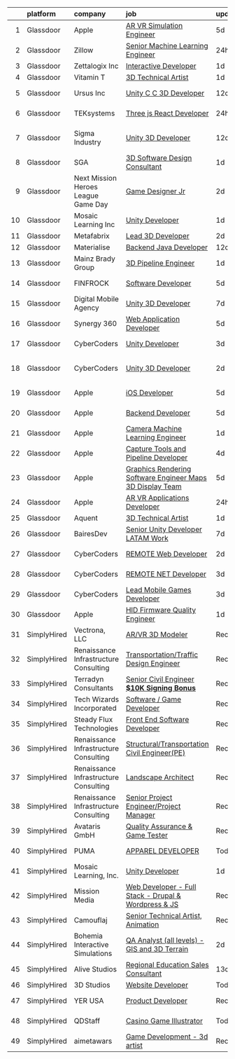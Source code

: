 

|    | platform    | company                               | job                                                                                                                                                                                                                                                                                                                                                                                                                                                                                                                                                                                                                                                                                                                                                                                                                                                                                                                                                                                                                                                                                                                                                                                                                                                                                                                                                                                                               | update_time   | location            |
|---:|:------------|:--------------------------------------|:------------------------------------------------------------------------------------------------------------------------------------------------------------------------------------------------------------------------------------------------------------------------------------------------------------------------------------------------------------------------------------------------------------------------------------------------------------------------------------------------------------------------------------------------------------------------------------------------------------------------------------------------------------------------------------------------------------------------------------------------------------------------------------------------------------------------------------------------------------------------------------------------------------------------------------------------------------------------------------------------------------------------------------------------------------------------------------------------------------------------------------------------------------------------------------------------------------------------------------------------------------------------------------------------------------------------------------------------------------------------------------------------------------------|:--------------|:--------------------|
|  1 | Glassdoor   | Apple                                 | [AR VR Simulation Engineer](https://www.glassdoor.com/partner/jobListing.htm?pos=115&ao=1110586&s=58&guid=00000181473fb9ccb62b2b0f2d7571c0&src=GD_JOB_AD&t=SR&vt=w&cs=1_ccc9a312&cb=1654757767976&jobListingId=1007917014575&cpc=F41FEAB56D215062&jrtk=3-0-1g53jveflr0lk801-1g53jveg5jm5n800-2a351862febd950d--6NYlbfkN0BvKrLyj5gPmtZO9T8euul8TCxuuKNOtzRJOomxnwSEodTz2Bc-sPZl29JElYHfcoRu0fPF_ZzN6KtUx-YsT0Albg8SqvYgNScYc1-yjfx7fPNwgkOGkYFXjhlEC6rWbkwUjCJQx-i1nyH61hj3uJc8n436AMCpAl6EdXHh6ukz01mTzhMu6_XgkUM2C0LKaeHqFn5oEVc2ZktBsB-olAzV6m8UBipys9f5tqj6o6RrK8whDP5sg-XjM9FrTjvUdv1tbeQ91HLb9yG8DGVBt-fuXsVToT88MO9MWeBX7ovOHKs9Ufu6H8C02_uMCl8ZsuS3OkSjDa-gX0NKvFOz0QePGRsh-P6BkQTgV6tyjY8NRNaBoxGKWh-7chJppfSf2DkVNcROvACd_7cj9fesTIoZx0kmRhRAZqC4Ccx1HR2pwqM90uxn03p1F09oT8Kx1Om5Uw7AnSyeyovTdkPZ_HwI40Ksa3lHC9gTX9yyPcSUDE8jrxspMQg1sOVM3RfUbKHvMbM3mvSEdQdD8NoU4Y3BM3--mPduHayQ2yosKQnkTYxaSR20a8BNqHGOIy6Ph3sOH5qqeT4MhVd7wNSWcv1AlpXIVK54SBB_oFdvOMpW_TkncM-XY_M-q-CNwHBANBlECjkpyY8V9GmwbNcFhHwBNHRUq2fR2GzBuRnq7KdAufiUwnjZ1TZ4ei7D46IR_vrLLSmdLJoPKdE6bmy1Xc6RElx4bw5mrKnb3Kp1cJnWOHsOn4_TTv59aPYmILoNVp-piPgtmlzXfSIfLjK2NrWV1kzzIGCGB2iCBE3j1mIRU8wX7KvGSTXvyG15-xGP73CZSlTlGKFihLwCs4cniV_QcJ-_Xs1-K03QABi9sNCkWsTW0KwcsAvCPVP21JFiMrJIwAqPf1vSWh46vP6XHme1hF6dOol0dMSVBq9nd46gJ4qpA-i7SYX2eJnxGt7P2idFxD6OTqks4w%3D%3D)                                                                       | 5d            | Culver City, CA     |
|  2 | Glassdoor   | Zillow                                | [Senior Machine Learning Engineer](https://www.glassdoor.com/partner/jobListing.htm?pos=106&ao=1110586&s=58&guid=00000181473fb9ccb62b2b0f2d7571c0&src=GD_JOB_AD&t=SR&vt=w&cs=1_eaf7c83e&cb=1654757767975&jobListingId=1007926672058&cpc=334ABAF5D42DC775&jrtk=3-0-1g53jveflr0lk801-1g53jveg5jm5n800-f58bb90c6c853c40--6NYlbfkN0ANMurRYyPEXg08u6OamUd1Mvhk-zhFSGYIZgoJR86UvYL2v6MoUqae-sD5DnU21voPyVa6BoluDOKKO4eOqrhqm2nP6t8f9QUM8ccbvWuZPkyP4L3Xg67YwgqoNRre8Gk282CO5XQrI5dJZ52fhQgoWHTf1ATirQYRl1nAlvSQ3jK-NA-luvMdCmE96gk32f1av-aa30j7Wu16N597A3mGAa2Z1AlEz8M3w8-AnT58yBmsKNvHIn7TivNK-ZCKdi3aas35Ayx8himhnruaU147G6AEFm2uZJjB0HEcbliBailPlZQa1O4FNzlu_U3i8Jk0MiWb92knMUiyc_q1qFmyAu-mFq1GW4JShMoOsog-sOxTylUPBMJBA2jEj83rCNr4cg8cfnGJCv8boDtpLVmwzHwawTxcuWtF75WTeMWZbCJ60UwkqS83jPWycSwXSoTs-Bc2RuO_C-dcYI1_poZnJx8xuTRBjOE8t77pmPLsIYnhvNB0l57UvXBu3ey10Q2ux-Ht9uixQyTocS4At0dL6SDqxsQ5My70lDT-C8V-VoW-jNfK0h_Rd3aH6KAh4d8E5Hu0rO_WfXfNcFP7eAwgcbZduCGXgE_5hvUxPMT270yTzCpXqZZtuTLnPJIGoPL_zH5IAfR7VTpZPTRyFLOJBwv7UW8mOEXB67kQ98MhR64x-ee0gO2EYlzJji3ap_9Xg9dYrvYfyl-r-oPizqhpEgeuK8TzB8afjLtEzQfwTAbfe7pjLqQIQtHVPNJgNv0L1dtep8DEx55rLf4KxAVwTSfkJklmuQP4-MxH7MVhpPy2UdX3h6Pwih92JF8_rJ0Z-_5A0aRy5ykvZie5gklw2dFgwfGIb4Myk6P7eTMXNbDEVi84Sx_Vlcw4Xs2H4kk%3D)                                                                                                                                              | 24h           | Remote              |
|  3 | Glassdoor   | Zettalogix Inc                        | [Interactive Developer](https://www.glassdoor.com/partner/jobListing.htm?pos=128&ao=1136043&s=58&guid=00000181473fb9ccb62b2b0f2d7571c0&src=GD_JOB_AD&t=SR&vt=w&ea=1&cs=1_29da6ed0&cb=1654757767978&jobListingId=1007924129175&jrtk=3-0-1g53jveflr0lk801-1g53jveg5jm5n800-abf7dd7ee8532665-)                                                                                                                                                                                                                                                                                                                                                                                                                                                                                                                                                                                                                                                                                                                                                                                                                                                                                                                                                                                                                                                                                                                       | 1d            | Remote              |
|  4 | Glassdoor   | Vitamin T                             | [3D Technical Artist](https://www.glassdoor.com/partner/jobListing.htm?pos=121&ao=1110586&s=58&guid=00000181473fb9ccb62b2b0f2d7571c0&src=GD_JOB_AD&t=SR&vt=w&cs=1_9815051f&cb=1654757767977&jobListingId=1007924250804&cpc=FD1C1DA32C38CFA7&jrtk=3-0-1g53jveflr0lk801-1g53jveg5jm5n800-b676246afe9ffab5--6NYlbfkN0DMrcEu7yrtATojKJA7cEzGQ3FdRGWLh0CZQInL4ECGI6k5tN82kdM0OKoro5eXmjqrlAnDtckO5oeRnp0WuwL4LRISKzB96TROHOn88Gkm_ZjVTDxR6yvKi-wTEpxbYoH4Q9Epgd_JwKUcv74onN9sPbFCnxTAPOYzeQVeoWsKFKEabTYPgn8CDaO3ILzdyieC-Jkxzstgi7CjV5z9o9jLyYb5tk63ncbvDXchLUL2kdde1IW0lqet8virgeaaRYbYGdh7AGOoZDdamywoiJBTxavx-jttkzAnRCl8dO8AXXwbmTC2g0fMgShmiPKjNIU06IPc1X0iNNaxb4rrDQfeRawQTreSHfTBXrEF1UoIieOOsVtHgPApieVaOVK64cDLdVc9NtYBCjSAgPDJrLRbcR1azeTqct_LbjV8vezqk6whXnG7l5FNBMLeRoTnrkiPXggplaXxGnZSiiB-jIs5R7lFSpXLBU8%3D)                                                                                                                                                                                                                                                                                                                                                                                                                                                                                                                                                                                           | 1d            | Remote              |
|  5 | Glassdoor   | Ursus  Inc                            | [Unity C C   3D Developer](https://www.glassdoor.com/partner/jobListing.htm?pos=111&ao=1110586&s=58&guid=00000181473fb9ccb62b2b0f2d7571c0&src=GD_JOB_AD&t=SR&vt=w&ea=1&cs=1_e21c27f8&cb=1654757767976&jobListingId=1007899085214&cpc=4B86475FAF393599&jrtk=3-0-1g53jveflr0lk801-1g53jveg5jm5n800-e94ba3e8f5e09dfd--6NYlbfkN0CT8vBT9H5mqECx2dfLV_FONLPDKpIRssxVwtj05Tmm4rA5I0VNOPdM1oYsK66ov5pDGOLJHGnDLBGJyQ1GPi5-bziv7MwQqUEBr1DOUreN8GzYgEC_gJlyWgSfTpdGPPjD4QSlY1HIR-NFpcoAXS27VgnrBDy-bqdhYISd3i7bD79cjzAdSEJN2VeD1TohrI3Kl6f4QCjwczBeNwLH492qEibsIYUqUqv1obeyjhm_U6tXQQQYMvB0oqKZB-4clx3_VDDAtfbIzk20XcGIijaVf1iB5mIjDtsGc4bWVqeZW3rlvCylL6PtwqdlxRLcC_tusSnNKVurm-c1d-GjwcYDbIZNJ-DYqS4hw0VrJlq6llBSDVc-Juf__BadU0uzlxcgotLz-PTagkCbRMooCz2tqROxSl77ccmnRe8YFBMa5JaGtHwi2RJKsPo6Q8-wOUWNO2badF__AL8lRiR1jB6wgrkY_tnA_IdZWaR4VAGAqIsQ85Hfq027XeBS9-alcXjweq7fMvvBkTkWx5YCJXw6ITYyiLKO5rMXqT6OhiYhpKiTKIqYOnrAbWRkG-dQ99_t3moANsreYXpQLa8KGrDWP98ON1pVyhvvb6stLr4J0eKdvGmHTMj6uODW39Q6bVZ3ksFQBAlmSBnBNHFdjkmG3zbqDPj240LQttnW9aBFM25qYu4pX52LQA8Hp2neskUdRVvhn8INrWpqfJglYAsKKMEegh_5cqVvOs-bgSuJnlbbDWAdqbyUShDiCR07S5_Ag3tFYQqhN5qshWHL36SqBCzMxb450vVxCVeRria-BwE3TTtHfLLgynNEc-tKGsSIyKiUGbp8UCk6rL-xvLEe252SPtp8rg74MUaOa_AMAwBm51F5Ner1SVLwvxuiSKuzK4chdoVCFbT6Sg7V7dO4VG7yCBPj6GDTFSqZWgOMK3-AquFYYUp01Mx8LwTaOKPOG7BwLgSYtr4udRS1i4dnYbEcj2_98gfFGZNl7N6JzAC7PPxTcEV3SF17QpETGco%3D)                 | 12d           | Redmond, WA         |
|  6 | Glassdoor   | TEKsystems                            | [Three js React Developer](https://www.glassdoor.com/partner/jobListing.htm?pos=123&ao=1110586&s=58&guid=00000181473fb9ccb62b2b0f2d7571c0&src=GD_JOB_AD&t=SR&vt=w&cs=1_fbfc868c&cb=1654757767977&jobListingId=1007925625099&cpc=0FE1F5EA2BC84A01&jrtk=3-0-1g53jveflr0lk801-1g53jveg5jm5n800-f60d6c0cc4abaa0c--6NYlbfkN0AuKz8EBO1xHDEL7V2YF9xF3dC_I9B9i-Zw2Jh8clPMK9BxhHDJszxSyW718EipT5NpWr0MAdxvfAaSboUYQyV85DtP27dYNs_NLREnIvvYAx6PGodhm7hwRvV6Ur0krOTLmZFDMVNGvtySxbVjcuic_har9mPdviBXTSUBGKMdLWAGWEcM9O5hVwJh0eTF9BGi60HKCdbsh-ow9_rtOXjsN0l00a6UmI80kUa4fh5ncdxnfo2YpWVuYdL29HAqb9vaQbsQFL0tp6GREjeSIzmIt69nzDg3pPG4abkD278GbzunwO40m5bE7LROQtfjcxM0vr90JvwDIAtacDW4FPAPDB-xCFkAq7rJTiintp8K0eE-PC5v2_5WTD9b35ewgzw33_mku8M--ULOy1ZfPMkAk5Hn5Fkg6GgeXZnWCa8zqESpqSAcyl7rGETsHS2aBbFJt8vrxpdP0VwPIbOLPFIRq5xPg2qXVuyjyYjAh03Jxg1Mh2jX2zhhGMiMEqUzUI9IJ_gXgIQBWg3dU4xetLzxyljVUOSy_ufxaHrfzsG8zWAWq94nL9o2oCLIEzqwuqk_eGkjFQ3j7wz9Q3MtSZltrmSB5xc8fCgc2cGwGvHA-4oco-alXPoCo1K9wOX7JtbMUvo76bt1WpTDGMPLSPtv-s4vegEKfr0b8uipGJ_MMpe1jdj6o4GAXkEIKOc1ALLDENNAhAUurSM9N50JVMP50zMs0pPxl82p8ZYKt2wGCHzMZWgZKQ9O76lXr4EFDJiJpx47Xsev0Nz7KfJAiBcHqHhP4zkKfBho_Luhgt-KzJHSnfS_RLgYGb14FKgIfovLkQSTApS7rMRHUaT9qctp9PWPEKtfSvWIXnUy6yGG6C0xLpIV4K8f2k6sI9xnYPSmVIbsm7k6CT_oj3h-dzIK_yxGy1S22-ZMzgsOXjYscoFq1yv-hEu54NhxgiB6u8p9iWcuu1OYlzO_uCIVThSB)                                                                    | 24h           | Cupertino, CA       |
|  7 | Glassdoor   | Sigma Industry                        | [Unity 3D Developer](https://www.glassdoor.com/partner/jobListing.htm?pos=129&ao=1136043&s=58&guid=00000181473fb9ccb62b2b0f2d7571c0&src=GD_JOB_AD&t=SR&vt=w&cs=1_43e0c654&cb=1654757767978&jobListingId=1007899440886&jrtk=3-0-1g53jveflr0lk801-1g53jveg5jm5n800-7477d7ca659cb57d-)                                                                                                                                                                                                                                                                                                                                                                                                                                                                                                                                                                                                                                                                                                                                                                                                                                                                                                                                                                                                                                                                                                                               | 12d           | San Francisco, CA   |
|  8 | Glassdoor   | SGA                                   | [3D Software Design Consultant](https://www.glassdoor.com/partner/jobListing.htm?pos=125&ao=1110586&s=58&guid=00000181473fb9ccb62b2b0f2d7571c0&src=GD_JOB_AD&t=SR&vt=w&ea=1&cs=1_d56df6a3&cb=1654757767978&jobListingId=1007923712008&cpc=FA84DF7EA1EC2398&jrtk=3-0-1g53jveflr0lk801-1g53jveg5jm5n800-d6b75b6fdf2d29f3--6NYlbfkN0Aic2FNJq_PpCkQ8C7f8kkQfiNvDILPGYFPhiImqsOhVE9kIE0Hm27a4PIqhs3A6nVlKtoYE2R5zUWSH50fTmCTsylpZdrk9AE3i4WYI3ewdzOoaDP7VQAz2ALnJljcomVWIB9OfCJZRzVg1tBzdWF_LfoXxW-IurCzUZVaRYkP7VlDCLg6Y6Jd9whLJqKSXn5AbHo76BJFAfOYDsAw0cr8PNAJ0jF1Wndg6tFXr0Yh0vLgGt2v1jAMnTIHm6Ql81qUa9zDEQ90mQ_3rCJbB8niWhn9im2XwxLk2kRjjV1eGdkWQYXFpu5biuhV6nErQ6_jYfdL0izVRpBuBZWSG9VGPk-gHvUSBHU_CeyIR9taxrGwFmPuYRvWP0dxIx3-77DB_Fmy4mOeY9fWdl4r2tBSIJIeq-kkddjf95U7tCYiEDs71vsN1axVe-XQsOprPRDCpAJenkaCmqdVXxmRs5nRWB8EOJRXcLCcbjMzYBJbNztuzMVDIw3JqqPMhMNbkcA43pOadWZdYQ%3D%3D)                                                                                                                                                                                                                                                                                                                                                                                                                                                                                                                              | 1d            | San Jose, CA        |
|  9 | Glassdoor   | Next Mission   Heroes League Game Day | [Game Designer Jr ](https://www.glassdoor.com/partner/jobListing.htm?pos=119&ao=1110586&s=58&guid=00000181473fb9ccb62b2b0f2d7571c0&src=GD_JOB_AD&t=SR&vt=w&ea=1&cs=1_3e38f799&cb=1654757767977&jobListingId=1007920746614&cpc=8795CF9063CD573D&jrtk=3-0-1g53jveflr0lk801-1g53jveg5jm5n800-37cc677c4223fbb4--6NYlbfkN0C6WXeaFofeziwjgAk_WzS_ksMA-ggxWOTa0cH-edMgn0XLYmnksfcw2BHLabcaP_znheb0l9uIW9acHu6YSh7PJU8P1xIaqYsRbm1B8r2kyWa202W2VqEoZzSO0zrH4qKAiX9U4nbtK8GldAvb9t7xldRKNiZ-gAsVBWPCa1-KYQKDViLfFJwdpEE5Sk2tzmNozl-9nfjVyxIrbq7VKN6C5QtbsgrMs3G23p6e5O91M21iD7CCoM0xMPJeOr1GTOvIWeuFsXOtQeDw4hIaZD1qzmg8fArumMzUZ22iq3gXHT4W_ByYl6s2ujpwFziWeoAnSiuTbEH2L0cyllLBcZ9wy_02sM1Nrdcpb5fxuY4LckgYL2EAF-GIdRsxVS6PCw5VNEjRnKNjrEH6NyNSKWuxf6JflJ-5xAYKXWXju8mpPMizG2vsNH9pGQ-VUiMoigHmKJoTF4_FvP5tDkrlzd2lGv1tkoQtLJiJ83wEq47OvyDpIOc1hZ1SbvJD15fp-ZU%3D)                                                                                                                                                                                                                                                                                                                                                                                                                                                                                                                                                        | 2d            | Texas               |
| 10 | Glassdoor   | Mosaic Learning  Inc                  | [Unity Developer](https://www.glassdoor.com/partner/jobListing.htm?pos=105&ao=1110586&s=58&guid=00000181473fb9ccb62b2b0f2d7571c0&src=GD_JOB_AD&t=SR&vt=w&ea=1&cs=1_191bc90b&cb=1654757767975&jobListingId=1007923468324&cpc=F41FEAB56D215062&jrtk=3-0-1g53jveflr0lk801-1g53jveg5jm5n800-78950d26d1c0c0e6--6NYlbfkN0BrPeHrFMQVOEU3cJhS7IRk6FDr0fwccUOvJL73GNlbZ8-JPSCvV-Quwktd9yeFf385UcdU6FGKL0r4Uvg1q2ru0B-BDYNDEu5jcGpDD0s4hk0-2-JPukLbAFDGP_xsgvOqYC7v2sxPwjyC1vYCCW3rR8rnAK_ROQ2PMoJ2Rnjtv2dyoDbT89Ln6fden5c1nECSHgHUEYUNNUDG2k0Bq_MfVCRp6rmv_zun5cPSethvu3tsfplASnnNGU5EObxdzb8iC4yF3vOfF4XFmXfaQRRkfu9_4FXL7oH352SLNAeTbS9EBmZx9pGTWhHt20gMaZr2Y0crUEt3p53Ux9nOuLpgKspV6tJagRzL80xJhX_b6bGRIgUJruNHICOCWgYEBF2RiNdM3pLKs-Hy2osLudAZYgeUUJSZDIUwq1M3uEE5fcIIKw2l7oeRLH-bB2k8k9ES3I4W5EIIryxHwnMiqllNLXCcgthnUX8EFVZcCLmCiYZVpu5HXhghl_l3xzHA6I4%3D)                                                                                                                                                                                                                                                                                                                                                                                                                                                                                                                                                          | 1d            | Remote              |
| 11 | Glassdoor   | Metafabrix                            | [Lead 3D Developer](https://www.glassdoor.com/partner/jobListing.htm?pos=101&ao=1110586&s=58&guid=00000181473fb9ccb62b2b0f2d7571c0&src=GD_JOB_AD&t=SR&vt=w&cs=1_483f7bc4&cb=1654757767974&jobListingId=1007921470273&cpc=CCC092465BAD6A93&jrtk=3-0-1g53jveflr0lk801-1g53jveg5jm5n800-8f23bbf1d05fed2d--6NYlbfkN0B9-418cCXRzcGI1omC3v1wRgm_AezucpluatJafpVZg5tLBFTmiP1LYryusOQq5x4tbnpLUp2LsG59pwuWUC47fHq5RB7KXgVyaHnq-GhPWDKQcdvABMSbzvSdxk1G8Goj8UGjqZ8iLP0z5d81L8ntsDplyGWLBw1AygSrWCoVn4dsI3nt7EbYbOCnwwTm71ax5lK3DDg60Ji_TBsfZUtC13ZrvgttMbGl665Yt2ZUU9GI-kaSoqrACNV0t2x8X_-LD_9u1jKZwyhL_de7pjsxrM39f1m7OcRVll5WPsALRrJ8unedJvX0W34vf6F7obrLMbau_7VDcig_QMvJgeSVwu_trUwXF6Y1o5kHCYcVuvbRpvrxLevQoPT8EX04wg8vnIaEi1rGVxLghVsXqBKd5b4Ka7TcGC_1hG1-hoHfP_Ej1kdBeC7F2zyKeqpbstTLbbq7Pr8J08mWPX86jjzF2V3cGkPAuZ8KpMES_tAi2FV7XjkLLhelJPE09LUYZ6sFl17K_VSWz-etB2wMiBHKUTyH-mUf4KUJm7FDCSKv5PCTzcy1YteU2tn2X4N9-148sUEdJnoiPrB-hE4PFQAR-jVVnxf3ZDpCHCYsnHOavw%3D%3D)                                                                                                                                                                                                                                                                                                                                                                                                                                               | 2d            | Remote              |
| 12 | Glassdoor   | Materialise                           | [Backend Java Developer](https://www.glassdoor.com/partner/jobListing.htm?pos=108&ao=1110586&s=58&guid=00000181473fb9ccb62b2b0f2d7571c0&src=GD_JOB_AD&t=SR&vt=w&ea=1&cs=1_daada530&cb=1654757767976&jobListingId=1007898576123&cpc=44CD5376B8534B8F&jrtk=3-0-1g53jveflr0lk801-1g53jveg5jm5n800-c5f81152a7f187be--6NYlbfkN0BL1DyQYBK1tHwoBciZhChALBxjrhsy8rFgUIA85pUFUYWyD8JNRbN5GbuOwVOSt-OqlM_96OIZMvFGhrgw9RqEr8FVKjqsNwAaD00HF8SNaJ6UbA5D4lMGHNSV0MS-Is2bTqsuhDqUMBPRpJAO44Y0UO44DCtLsuBIGe3cEj6yKtqvAV6NkzzlAnHyLLGdSdfKoCQfkCGps7Gw3cFUSqGdI7vTUqu1C9kY1zHDXPGIOcNssKcE6lWFTEY2Q3GhyaspsMSF6Q1x20NetJAyjUaD7Ngunp0XRE4k5bjsTO18Tv6ph1_lW1WyeRfDjX3tVidXdScKLpk75D4z1YSTl8ipBtzucRa26vkyDRZU5hBkKwFTFVH6kdKSbB4Bd6h5YxNfB7XXAUb2uIL47n_WGxz7viNO_aj9lBTg5P3MWFKsqO5sEEwYK0fszEnq2smf6dADLIJMIwWPS-ku5iIkup1KWxVG9vgwQLfWnS1bDVctbZqCy6X5JtkBU1Cb0EsaSfQ%3D)                                                                                                                                                                                                                                                                                                                                                                                                                                                                                                                                                   | 12d           | Remote              |
| 13 | Glassdoor   | Mainz Brady Group                     | [3D Pipeline Engineer](https://www.glassdoor.com/partner/jobListing.htm?pos=102&ao=1110586&s=58&guid=00000181473fb9ccb62b2b0f2d7571c0&src=GD_JOB_AD&t=SR&vt=w&ea=1&cs=1_1f05f32c&cb=1654757767974&jobListingId=1007924023769&cpc=BBBD384EA192911E&jrtk=3-0-1g53jveflr0lk801-1g53jveg5jm5n800-19e69a8eea02e56c--6NYlbfkN0AmBvT8mmb9xI3Fj7UxKkF4Cq8RZh4Va6i5lMeIN2RcgGASh7aFhimwCXUNgOpzN1fbJ1oBdpr8KHMtR0CV7Zq2RullAxWIL3pE3BDWV59ENUqakRDszZixYKhBkXpnqpQvqe1fgrLdNWUtqdFStxCtFPy6Wabm9-W5fOxJtdZMS8_ygq6xyQ55hH7eNBwfvRo_7i5RL_yDGfrvYRnG1RPZDUVMJDKa3B_fxdfRFaJRBXcq5SPd0xCfxFCIndr_llKZezwzE3ViVuqcjgn7ObpNjENgugD3TdytjWr4cZhX6_kMoVKaXWYNsOnj6-s5BI1Hv0qyv3cMzm8PNfDW4XHzGmCffi1TXB8BFLZ9zkc-lHI1-PouhUnGhg2PfNN-qXeZb9Y84wfilzNolrvxc8gWM8DDq3Ti6biSWVY1_NMLcRUv881rMoohjJ-dFr430FQ4dC1pnJ1lt30j08mg6HI54ijXSxwENKpjdGrvCilJzY0QAJgpbJzdOEZPHexUUVvqK8YRac1GNQ%3D%3D)                                                                                                                                                                                                                                                                                                                                                                                                                                                                                                                                       | 1d            | Remote              |
| 14 | Glassdoor   | FINFROCK                              | [Software Developer](https://www.glassdoor.com/partner/jobListing.htm?pos=103&ao=1110586&s=58&guid=00000181473fb9ccb62b2b0f2d7571c0&src=GD_JOB_AD&t=SR&vt=w&ea=1&cs=1_b295a729&cb=1654757767974&jobListingId=1007915939256&cpc=973E6D846143997F&jrtk=3-0-1g53jveflr0lk801-1g53jveg5jm5n800-1cd8cc764be7a5c0--6NYlbfkN0C3s6SQssVyjM0TBjXC5cY90NsFTu6k7iXDnyh6Xjam_YN7XQxmbM10FTkIBffx5sr6xSNuLsw3fTJOor70f4_jnZ6M5NSozn_Wojce9YrZ8YC-oaDV3OGpSK2nfYS1ZojVWmbQ9GHWuZ8nXqmrWGyW2CUdDHwUft3dIQvdU5QzOdrnWt8GakXrhZub1oj03S3eo_VuXjUL8rsV73AxOOHyuIZoVbWApUQ4vm8GvEpznoSy0VJTi6p60z2IziAaw0tE1Bq-IRl8IpWs74ATXowfNYU_Ijpo-8klAwLD5SMWXMRWYW6Yu79S1uEAa6WBuhqZxheqEAFlLzA9CssYaG3ab1x8tFoaJfDsuUMqIhSltsnuQlb4nibXxrXO9Kc5cc2p6iTX0d-RZmo6snC8doyhY0-NxYNaCuw5ShFwF9U4PLFEDF7ah1vy5g6bFlqyr3stadB5dx5HPrXojh0TJeA-deL-y-VejD8LS1Z_vMyU3OIfYzdvGz6XRR9pfgAqzTbVkErtNZV5Gg%3D%3D)                                                                                                                                                                                                                                                                                                                                                                                                                                                                                                                                         | 5d            | Apopka, FL          |
| 15 | Glassdoor   | Digital Mobile Agency                 | [Unity 3D Developer](https://www.glassdoor.com/partner/jobListing.htm?pos=130&ao=1136043&s=58&guid=00000181473fb9ccb62b2b0f2d7571c0&src=GD_JOB_AD&t=SR&vt=w&ea=1&cs=1_afc55dbb&cb=1654757767978&jobListingId=1007909713890&jrtk=3-0-1g53jveflr0lk801-1g53jveg5jm5n800-b2b1a5f14e6f4c14-)                                                                                                                                                                                                                                                                                                                                                                                                                                                                                                                                                                                                                                                                                                                                                                                                                                                                                                                                                                                                                                                                                                                          | 7d            | Remote              |
| 16 | Glassdoor   | Synergy 360                           | [Web Application Developer](https://www.glassdoor.com/partner/jobListing.htm?pos=104&ao=1110586&s=58&guid=00000181473fb9ccb62b2b0f2d7571c0&src=GD_JOB_AD&t=SR&vt=w&ea=1&cs=1_f2112fc3&cb=1654757767974&jobListingId=1007916078773&cpc=26740BCDE5E48596&jrtk=3-0-1g53jveflr0lk801-1g53jveg5jm5n800-29ccddcbc13599f4--6NYlbfkN0D3144mSAre_s2DyY13LhQs0VT40Ny06JpOHOzDNPfCMOPtH0hK8WyPBEVs6-RgPgnDufC31XtsuCJqo2t82BuI4oDEEYmSSiJecdWdwZ5OkPEEIKfQITnmixD97aXNUSMzjoxhCKQuq1KRbgfrOJ90P5KGiPcJ5p4rhkZ_0KPveUBLie4BHOSvCqtR9KEzhcVyvA-K3v_OFbNeWsD45E-AO1z_5QsuSuX4C3BHUCDP__Sip69LJcaeEVXcLaO-vkobHE1yRs4EJlG1ER8Vomz3Wkwa857hFzdyhKpE8OHYvk0Wj35UJJiWfw18ETiEmL-zjl35cQepopMSORHglBzbMGlyXxBBbJLhykKEwhn-fpmvecVtb_v8jXsJxBqWZgSfVBN5PydF305aFjtDD0Vw1RywwT-Vxc6fBC_r4hKHtslz-sJYFFw55v0i5fUt4QNug8Escs_Z93eANI6tVCMT4vbUS9ME9Y_U-oXHudbGd1VoMGTeLH33PXRDtqIWDuM%3D)                                                                                                                                                                                                                                                                                                                                                                                                                                                                                                                                                | 5d            | Remote              |
| 17 | Glassdoor   | CyberCoders                           | [Unity Developer](https://www.glassdoor.com/partner/jobListing.htm?pos=120&ao=1110586&s=58&guid=00000181473fb9ccb62b2b0f2d7571c0&src=GD_JOB_AD&t=SR&vt=w&ea=1&cs=1_cf354b5e&cb=1654757767977&jobListingId=1007918404228&cpc=3DB599BF2F4828F0&jrtk=3-0-1g53jveflr0lk801-1g53jveg5jm5n800-d848673354a4b93e--6NYlbfkN0CpFJQzrgRR8WqXWK1qKKEqALWJw739KlKqr2H-MSI4eoBlI4EFrmor2FYZMP3muM2bw0ZwD-Avdx_nwoTDfLSEF6SuDiwR3eILoplZfyGYLcuJtg1EQCdu9fB7NyIseDsmAV2noP0XLLZtf40baiZgMVHOr2RK-nBgoyvw-0Gtclwv46uDElOa8J8G2mEWyc9B6uGxIqLdMsBVE0ltWdH06X3zmkdiLqxdc7_kxuOGkyrVGlNbwU0sWs8Woicy9H6_x8b6hCv5UwrwCPyDiDsPH-q9H9pA3GBIYUIQS9z3kvsCdKHV02U7O-MVvw5_GrqhYmP8MaG76QszpF18ebJyiMGVbddTTUSdoBW7DJK6qZl0qe87UoNVKqKeHfx1UnonduhxiwHh0L8IjHxmagapMD-joRXyw_bITIO2-qWZqGVvT29kPhm50AVIIVSJbMiXFyY00-HQOeLcxhHTYCLyuCBPHFdnf6V7D-aER04wdV9AJuTaFL6sNE2UNnPsyVoedj_tMpgbeJB7WWGdv-s--cPwe7dUvuj8c_lNA75k3HBXf129YK_K414ke34oPCZbDrkVyUOJC7KHIn0Kd0K1rZ2JIk2Mb5vGde5KkZ48M9Jz5R4bS7x8ftKT7JC8EUJAaW9el80i_j6XoHhcbOo7Lnw_OzRxcmqmIji5W6-FlIAzAKknkfbpzoNt1T6oh2T6ueFVf4GtCwWEgjEEtUuINPWvq5UzUKVGp2pXQcVzAlgDV1h-AOAp14r53dumTl5kubj7Jvkeb3i-NEPitqEGF4hb5uIW6pkYCns1qPUH8_-2OUjDcas1oaHO69es2ZmDc6-JmmbVdwKFOPy_pOMBnKaIvsR9pUXpsetRqmaK1fWn3m6noTXEpjNDfaILTM4wcQ-8mk1aJjgsqqGuAY0dulmYvnl7c770crzzlHgQG1nfsn8vHYwckkRu6bVIgaMvVuGiJMtb5bh2JBU1B6qI87Ksn-voVZFsMc2fEsP0ZA%3D%3D)                                            | 3d            | West Palm Beach, FL |
| 18 | Glassdoor   | CyberCoders                           | [Unity 3D Developer](https://www.glassdoor.com/partner/jobListing.htm?pos=112&ao=1110586&s=58&guid=00000181473fb9ccb62b2b0f2d7571c0&src=GD_JOB_AD&t=SR&vt=w&ea=1&cs=1_2fadeb18&cb=1654757767976&jobListingId=1007921376127&cpc=3DB599BF2F4828F0&jrtk=3-0-1g53jveflr0lk801-1g53jveg5jm5n800-e489e7b13910dac4--6NYlbfkN0CpFJQzrgRR8WqXWK1qKKEqALWJw739KlKqr2H-MSI4eoBlI4EFrmor2FYZMP3muM2VgUn4O0eHQRhGXCBzvqR1uHpPGUlZZ1-l5SfFdhWs7v3gbawZLmbfHtcZOypwnqWnufPbvo1Gj-g5ARsM4PPO_gWTvYtcMm-gmegoCFeWrBQqIuTFCvMSLCPUAX10XYgm_YhLK3t2S0ZAnapgdeAY21DlytxMtocZKpyXOFR9tEuE0VMw6JNNPP3EjXP2hytA3Vllpyp-J1Q_ttPvI2q0TfwYGbvfFbQQ8mffO1Ylf8_Pspar96MLMiIdDKjYcKIb2QtlZ21RpTY5RmcXo7QYI6-J3i1I-z1vCoMnJIUtnDWn61Cu8P4-AA4lz_RRDkC5D5tgwnb2NjPc69r_nKUaZmS7UZpYWfSoAo-AY53ZOAJ0u5J7aN2oXyhpCT6izk0AI7NvSBg8FFHQpga0-ZGqYnXz3VRRN0NWwmOWOwh8_7f2YJdyWVy9cmZ658FeNoo_8-hu6JQQaEjCoJsXZd6mKYfheg9wcCXL09Mip2TMdUzRREv8bscJs5lxvee7i88pNJ_SA1P8Ywdq_aJSqOWv8bZqsDCvtwLuBkUNuBYL_6aMvAwaoZOLJTdnEdIUWPNi071tS3pNxiNDOep3Vy-JuvGPuXx9A3n2FDAK5BbUOv1a34X4VvGPTouqEjtuEvboIwxul3aX7ktAMSPszRct7xFj6iX9kZzjO9QgU14gGzth8ewOdXgcm_Y34ArG3cBp96TWPnX8dMAWzBHIS6MM-_yyIooeOrt06KXQ9h8OmHMfq8EZz5ZXKaGKEdG528KEhJCpJPQtZxFK5btxRUyCmINZdU0oKZsyCJUAcLbbaLe6yG-vZpD7mrFA5Np6m4bL1FsQ4MDNTPDd6cJbS2RRkWzH8106oY_MK25_pQHdkRXLBarOFRFGgYCquooVWCvhattNGfE6uTnIsMDrdOkFvlBv9_EI9Zs%3D)                                                       | 2d            | Los Angeles, CA     |
| 19 | Glassdoor   | Apple                                 | [iOS Developer](https://www.glassdoor.com/partner/jobListing.htm?pos=107&ao=1110586&s=58&guid=00000181473fb9ccb62b2b0f2d7571c0&src=GD_JOB_AD&t=SR&vt=w&cs=1_30b50c6c&cb=1654757767975&jobListingId=1007917018211&cpc=FA84DF7EA1EC2398&jrtk=3-0-1g53jveflr0lk801-1g53jveg5jm5n800-3f2c080db2ff7e14--6NYlbfkN0BvKrLyj5gPmtZO9T8euul8TCxuuKNOtzRJOomxnwSEodTz2Bc-sPZl8WPllYOnI2gKGmARVlNo3t4AOAwMHghLOrF9D4jyr1a_iMsPLzcO8kGVXQf8kPtGlRL40QmSBH78PrEfnrqkhrSh_iowG2nvV6ixYH4fwneTh6laW7MTUZx7zZtEYTk_RoY0oLizfjI0c3vIo1LmBbrCCc6zdhsxhptxa8gGf0WWmu1x_YHelVDVSNlhw2_TWko0iH5RtVQ28qsDUZUfQswsxLmzF2_cMZXWdgX-eqH8tHpI1L2DTmqJHFhKAxNO-dSl0KHr1AgtWegjqfRkOeUysrQY3BN9Usuq9gLCKOpn6QVNeiZ-dZa9iPDCNW7ilQFOeFO1gKkaw_UJPeunvUFAaZDJeRJ9Wh_7YPtlLf3cr9qJZSts2g-PSTtUqNYS6nJmlI3ltBGrwtNtolzztGVm_JHeY0HhnD1ckHtqRCLLl8iFMdmEF59apOo70xQke5iDvp_FgM2U6WsQ1e3xLee8cHTr0Wlnsj3MFNlkrNv_kwZfXYRhD7CzhQiLrAfW2qWSCtMkb7uTk7n8I58vKYorCgPtGoOCvnTn_OEPwlPudX6p9OyTzHT4NDFRGkPGke4nj1E_NN7DA3pCITqZLVAs2-BNhGBVJGdJRROkJO7QwSPiYs1X3v0bw2hXt1MQok7VJ1TVA_nVrM4CvcMDiiQGRXNB1KTM0-VZB5agiupnD3tQSYTXUJlsHvIfgK5MOZWLtlUG8c1ehJKOjz64FSzc-ePfLVhGb3Y63R5l5sAD__lURrQuOZrYZXIA1Hfr2ibyW-89LrGUFi1GspBTVR4l6-LDelvbDbj-hLwsbe34zrp-u4sYb4ElCx6wR8YhD5H4ZSNwb6AcHsBq7DN29i4lhgisrd7UYEAlxeqgmXDbvzy5E8iNhWKD0c9wfzlK7sEekcnZ9fdZPJsS6yl-1A%3D%3D)                                                                                   | 5d            | San Diego, CA       |
| 20 | Glassdoor   | Apple                                 | [Backend Developer](https://www.glassdoor.com/partner/jobListing.htm?pos=118&ao=1110586&s=58&guid=00000181473fb9ccb62b2b0f2d7571c0&src=GD_JOB_AD&t=SR&vt=w&cs=1_cc59a48b&cb=1654757767977&jobListingId=1007917014270&cpc=654405A9B1E0A9F5&jrtk=3-0-1g53jveflr0lk801-1g53jveg5jm5n800-032c76917f009f79--6NYlbfkN0BvKrLyj5gPmtZO9T8euul8TCxuuKNOtzRJOomxnwSEodTz2Bc-sPZlC5mDe-NOaJjo2lqg1vkfF4qjOY754UNgrjbvosgyQ6NrP-d5t-HfuGm5g-T1VOlxDFfjcyTdPFv3zIyLSRWNoBaaCgHXb9bFWAcnNDq0tf00oDeykxUROkJynEPA3aYgrWtCPymsRS_2hibVr9ihJeQGni-gIrJeI-b3WgWn7wlUu4v77eVvcXz_jb4EOT7pEtn-3_oacCBpm8Ny9er3BULHMKdmHNn1yMoqnOY_S53iCbndPCVsNHk9_1ekIKNCKFbIOq6lng0A1CL7GTdWhe7XCV5zJJdPbUz2Px5tdkO9RxbFeMt9YxSJg3ogEKLpclP6tPzsx36Kv1T2InaEhnllN2YU6ZscVgaUC6fTVcS6WLxN6RiDwUHDSzFuDtaWj0sO-6Nmn8r314GX_HLErKVJTMbCn8jgTgJdQGOCW-PmDJ_vzyk57L64wHR2QaP1W-MdU_bVfb-SplEooAlNUM8uzXb5zyZ19lZKzQkPx3b4flExuoKpxK5snx21sZ9HRz64nf-5NOZmT5oEZMKl9Xfw1m-zMjJFlBb1rZN_5vxE1Eq9M9m34h_TgLrNqk4cJyM6ph8TVO3WKZTkV4b855fnRDttVPxI84mTIo4fkYKO8BGBJZvg7gRT3DNaoX3xXuS_eA5XQ0Q0BRTyQDRz0PUQNFKcQOWFQJWCSKXL04NiHjyOUp4m1t4N1EdwDlKp-Ti4Ii-Zx6pbdX9kr5CYbZPQ0HzhdNnkAoM_Xh0IpjYaSpTjXlYZSvd-fFHdj45bHNeD5v9tj3bQm_2hzf2rBNmqCFrxFl7Q5WSZ-3v0N13XOHh71GTRz0vJjkYLy8IsGYTy2sMYbFZJ3H9CpQu0mm48E3TBT6EjEGIXrVrRLJkf6nHnzjgDsXFKG9yTWfgrUfoQP8YKXDo%3D)                                                                                             | 5d            | San Diego, CA       |
| 21 | Glassdoor   | Apple                                 | [Camera Machine Learning Engineer](https://www.glassdoor.com/partner/jobListing.htm?pos=110&ao=1110586&s=58&guid=00000181473fb9ccb62b2b0f2d7571c0&src=GD_JOB_AD&t=SR&vt=w&cs=1_d84189af&cb=1654757767975&jobListingId=1007922712152&cpc=A65DF3A704A48F9B&jrtk=3-0-1g53jveflr0lk801-1g53jveg5jm5n800-52558ef9fd9a27d9--6NYlbfkN0BvKrLyj5gPmtZO9T8euul8TCxuuKNOtzRJOomxnwSEodTz2Bc-sPZl8WPllYOnI2gRPgU1TYhQxalTes3pQEmUB48w2b4FRUmTaaee4LYve7biEu7g32yQINpT8XYhsvE5HS2n9FPp4Sf4-ZTW4TPXxw9rRC3fra7OVfM8gwxfu0fFWq-sZokDLG37PQp4dCovb2psc4iVdzeeYM_Ksy9e_Q9DgeHLBPdHNXvlpkIlY3INOsTkHj9wU5bd2p0xhyC8-sTHgVyPXhyLDWBbKqHVOv-Ak7EVpaVKj0LPkK1H7M4MtR398lVxOIcDIQdwZL1zY3XtGQHFAau49gB7zKeRvQicZz6EYV_ot2m1J9jmbWuXVTzYIB3mxE_s5pc_22y5ZCfqKQyzFKSPFzYFVMUXZcu8SnyxSx520I4eJhXCp4SEVI7plF65sbmLW0y-4O-rlwkXy3cADs9rCu7LPeghfI4QjE2ChnJZPWHlg1k6IvE-iBjGp6-XCdZ1slc8J8S6_SXOAgLHiklc141OZ_HiFBrHQ0PhZL7Yqz-8p75QXDKHrOndSoy6kR_fvqitJVvcbC_wDJaSm3zxyG7g9AhlDoXlu3JSIy_UOHiH9qNY2lw__oQ6oMtZw5-juK1SvvyGOCqs1f88hRH4rusrj1_J3fxnzpFPyVDE1-foK2vKPgjh8xpBqaEIIoBCu1Hw-m2eSjgykMYqEmUWNmQ4n6vadVQHtCB0uMysN9-9lN3-o8sQuEUTyC4TXLi2ZG8qbOPb53YhdUtNMeVLIEj0zRRbFLws9fhkPXT2rI7rC2h3gtX7mEr-V0yTxuSKqA3j6YuqhtZlxRs3zV3-YJUprTaRSLI-fhroxh4_585b3WDNFWOWJtuyaJDWTrGwo-ojNiBDcorGdhusSmTlRPufw4vJdztGQQP7Mzr-AFNo2EZ3bGArPLh8ra3NzKCbinlayYMsmQMM70fYgY7ZJUCNkwJT_LYU-RqNHwc%3D)                                              | 1d            | San Diego, CA       |
| 22 | Glassdoor   | Apple                                 | [Capture Tools and Pipeline Developer](https://www.glassdoor.com/partner/jobListing.htm?pos=113&ao=1110586&s=58&guid=00000181473fb9ccb62b2b0f2d7571c0&src=GD_JOB_AD&t=SR&vt=w&cs=1_bcdbf222&cb=1654757767976&jobListingId=1007917525252&cpc=654405A9B1E0A9F5&jrtk=3-0-1g53jveflr0lk801-1g53jveg5jm5n800-88a33819ec71167c--6NYlbfkN0BvKrLyj5gPmtZO9T8euul8TCxuuKNOtzRJOomxnwSEodTz2Bc-sPZl5OJ9R4TJsNe5XRPnmGiHsFbCIhpEIQU_b7OnHPSYz0ctYvAZBpINXr6HyOzAx4VJ5p3scstowzsvCOwNZ8Qdt-8Xo3iukLu3Mw6__B0L1U2Y1zTXf39nbw8wVgHx0iIxmD3IhYgYTCkJBI608CPjJd7zTjbaLLJ3dbJ0ePb3LXQdcllkNgrNsXAVQwUAmM2PBy71O3L6znS0O_kAiQrTBr93vquHQ74z-miS_MripyovmztSVKocUwn8QyxD2sZ7RUprIYhggQ-_HTZn9XZXCTuT1OMdRL1aIAMGbYXkSTPOOD7b66nq_bqHqMXS_FP0B90QOhYHI_Nrk8uQurOpm5Ta0CpaKRT1cYuwNgpYLMwoXJvBsiU647bMcnRR-c4Q0gx1yMA-6zO-tYh5Ja3o9KklJzbJOF4ge55IDufqpy4y07B82WcF08phv2NXS1ndTfSNTYy_coJnNT8s2u2vPe706t6kzpjtIbyvNsWyTW-p4YMlCzC7jDSpqoYOu7tsRhftck6KidNF2AYHrOvOgUyarZdnK0j_iJxiO9SPdftejdhnmCTV2tVvm5qvEiB3wSl8aTlxcRkvQLPbnVC4FQUNeWgpSIURiDszMQP0CQY25_hBdjr8VZi9LojXf3e46CV0L9fvoNtRxRCAjvNtEXv9AtLILCFgYI_9qIeFGWDKElU9uPQeAwyTZ-HC3c-1tRwCR7gq4RR3zngYHMiFz2RWfqPLe543gTup3-5a6LhiMO_liSW7HSFR6_SIrW2VfU_zxKPd720DxqrfxZh4TX5xqYygd8ds0kM9GGaOWzBnqdHf_ZeFGDCceQatGj8Fv7P-8FsMtcmoX_9LxkKmf0Lhj2Lv1CDuq09_FWcJIaOmAzOjKYGbzOm6UF9uMIdrZEBR-eF7KE2cgJn9Mo8sRvGmeFUHvL0N)                                                        | 4d            | Culver City, CA     |
| 23 | Glassdoor   | Apple                                 | [Graphics Rendering Software Engineer   Maps 3D Display Team](https://www.glassdoor.com/partner/jobListing.htm?pos=114&ao=1110586&s=58&guid=00000181473fb9ccb62b2b0f2d7571c0&src=GD_JOB_AD&t=SR&vt=w&cs=1_e66adbac&cb=1654757767976&jobListingId=1007917013520&cpc=F41FEAB56D215062&jrtk=3-0-1g53jveflr0lk801-1g53jveg5jm5n800-115730a672136782--6NYlbfkN0BvKrLyj5gPmtZO9T8euul8TCxuuKNOtzRJOomxnwSEodTz2Bc-sPZl29JElYHfcoRu0fPF_ZzN6LV7MEA242MqM2m5Mg9WWpXRGuQI3ozFHZhQ3O1--k2_cTrL_vgxAdhN0oVzPkcAPlQKGdbjiVF5sXBcCkXUmiuL4ONRk1OArWsARFURRGVfbgSkamjZ1GjZgKNqren2LmLJdS2b2j5aECPEyf6DFvIgeXjHx0Jh1XdOH_Dijh1A05fpzvy3oc9tQ9IXoKOiHrzRyMbMKfhELVkO9V1y4MQ_wHJht2FC3rUgC2OouUMbUfZBW3e6SbvAsjyZtofdQ80BqDGZYiPi_VXaj1OTDZc_CIHQ53v6SdylUCNse0bLZvU_VIoAOjyP0Uy85gSX8asjySqk6mI_1r5AtRO6-TdWxY8Szii9VxLqrUhMP7v5mKqU6DXyx3WO6EtJH3-z8uIewLzurMVG4IJpYoPMivapKvi-W2bg0qwHZBZzDf9ISCZdw6BKNsDN_HrBTBCUVj8Ac2M6aN4jrcGcUz-ZYQFwwakMS8Mzg7B59W8FD1T-LnL73ozS-pwjSEJFB9_4HkW6EMaQJGP5tTG8ckpboKolhYRaNzj3FU8C_mqvgg2pJaP9cVPBDBJ3XG3CJXcylEj-1flN1fy9n-uOQ2-Bxo7aRNXN4JL_0pVh_bHMPBfZVF-udxqWPCzZ_mOJ4w7xdiVRxY4PdxcGxRZTEGIibP-vqbft_sA_lUMBzMON_VscAFDmD1Of1b0ZRUKXtMaabTE4aPoI7asKvgXEoOnHincJWBxaGRl84qF2QSG73I26x-r178niPkKv_-sv3lBOfTsh8zmk13HU7pxZ7BXmz0KXrcHy7mRVz11IY58FjbHE96jbVciPAoYOttlfftWIts2Y3fXiDXjyXmpe8oBzSPjq4v_0bqM7mQEoWLFwRntZ7ZcgFN5pyo-99fLtMUn-y6MhvMxDNEMeVfsVJrisA5ytimzvAMx1LNIBfMIJ2yV6) | 5d            | Culver City, CA     |
| 24 | Glassdoor   | Apple                                 | [AR VR Applications Developer](https://www.glassdoor.com/partner/jobListing.htm?pos=117&ao=1110586&s=58&guid=00000181473fb9ccb62b2b0f2d7571c0&src=GD_JOB_AD&t=SR&vt=w&cs=1_c28dd5e0&cb=1654757767976&jobListingId=1007927430862&cpc=F41FEAB56D215062&jrtk=3-0-1g53jveflr0lk801-1g53jveg5jm5n800-69fcb8720df6bece--6NYlbfkN0BvKrLyj5gPmtZO9T8euul8TCxuuKNOtzRJOomxnwSEodTz2Bc-sPZlbtkML8D-m4qjCGnf4bnfUhIPZeLIg-kWsoLpYUZE6w8n5VLz2izTVNhE8A2fpsHuKRjE-oAiuIZERgxxAwRuKy4gW9q-meSy0xsMy36UAtY1PkgNswdAEghB5XMPtkqW11NCLBuAePLGejgNUJrRo6mr-ulGaB36P0OCgnYRpqloSXMAEZiNx9UHGg459uNBDfZJil7JbpjkpO-V3pSwH-Yx9utodxgEZXXw_gniQD5a5lZ31dWZuDUzvPtEPC5zc3UiTPSr2NfTMNrKVN-BJ-J8iuJq9YOxgrILz1YEcqcvatbpzUgOhC5bsrm1T-098iG2lOz401rLMcNXbwZiJCQTIXEBkTKu-Usj1Vn3naHbgG1y_UfFrTGuN4sish3D4uNj7gevI4SPwIY5OqnGnQbObo6sfjpcw7YsuXEvyI31ZarFWjGl_nwMKXiK88jyn_mwVg3OU5mqgg0j9MlJpnHfWixcMScSpCcseE3XmGgO94iXsGmLJCn6oAFRX5UXQCBU3VxnDsgI1yPLKJjfbdPaAshkt4P6_fnXuozCZe9G-IDfrvcUmOqB4UkZlGUF57QMJEKHGmhq7uHT2QPqvBHpd-pmRsfcr_ivTyRAaNzMDjRWn0va-QwExSbfrOY7lO7F-q3c3PfSclKPJy9AH-Kt_9TzEbrqgqUFN04gSSefxY-8tng1TaBlCdBkkiI7GUJaxwCHUNe4ek4o-98wvQS3NNCZKyaCzojcdx3vEAelAY8Y5wcCQjWY_T1EX7JXX4JUrh-38kKJ21ygYVNbsjfCSUX0cGpyL9YvJdKqTvlbX_SOD4EAP37JOKQYK68nZo2ZMBUcGhEXXr37MeDbGXRWfmrWDXpPTcC0lZIwn-jQ1AbWnFPrpBVUb9Eb7sYZ1YRpleC-YhfsRN0-gUS7WQ%3D%3D)                                                                    | 24h           | Boulder, CO         |
| 25 | Glassdoor   | Aquent                                | [3D Technical Artist](https://www.glassdoor.com/partner/jobListing.htm?pos=122&ao=1110586&s=58&guid=00000181473fb9ccb62b2b0f2d7571c0&src=GD_JOB_AD&t=SR&vt=w&cs=1_331b7d82&cb=1654757767977&jobListingId=1007923719283&cpc=FD1C1DA32C38CFA7&jrtk=3-0-1g53jveflr0lk801-1g53jveg5jm5n800-543a1d89cc196ac1--6NYlbfkN0DMrcEu7yrtATojKJA7cEzGQ3FdRGWLh0CZQInL4ECGI9gD0Wolx9R2EDT7B77c2cRZWsv8m3llZu--9Lw114O_skrLyF_I6SgxSxzYeplcDPXGdHein_SZiLSSfcxNX90WARoK4PLXqXq75b43CDnftlS_FE9aV2wRJHGfXTKNI-kOogLQB_mLsmtPfup1wwTFxzsaYPTywI31650w0LK8-NEOPXSiYM3hP2-oJLI8n15hSvEk9IlaeIt-s0N_4u_AOrZVysdWcgCnPdb6-Qf4rUm3p7q6kcy0po4NkXk0pghbJRpo4OWdCCIiWhHU7LtXrquHkx6S5AYzNyQhp6Esrw2df0Q7yrFEDTBM0v0A6wVQpnhVj53CzziSdlHDP8JTqh99WnQNbOT7n3W52pMJqevBSawlQOBkgMgskOVEv7QvLVRvcFpeHJQJSv_aY9UrdMUxKVkA1A%3D%3D)                                                                                                                                                                                                                                                                                                                                                                                                                                                                                                                                                                                                             | 1d            | Remote              |
| 26 | Glassdoor   | BairesDev                             | [Senior Unity Developer  LATAM  Work](https://www.glassdoor.com/partner/jobListing.htm?pos=109&ao=1110586&s=58&guid=00000181473fb9ccb62b2b0f2d7571c0&src=GD_JOB_AD&t=SR&vt=w&cs=1_2bd9ee70&cb=1654757767975&jobListingId=1007909598042&cpc=AC285F3A3ECA6BB0&jrtk=3-0-1g53jveflr0lk801-1g53jveg5jm5n800-1cf08de7a6090fe4--6NYlbfkN0BfEGkshao4EhrCCf7LYqKO8VNtf9vkQrewuI3DmTR_-FNjQOZq6FDCm1wcPTrdsPfGE-gNHWD7afn7fO2xpDlL7VsoX6KhU8P_Vitdah9wbX0eLXhKf7RXmEs0SGaHZc1wVCPpSOib9HNIROqubLYGIbrWIoEwoGmxkckc2SqGWCVByrS3zCvhJnSdzZk7FrB2v70ZyjmetpXDfQYaTGsw5l3aVxJoV9KJNRQmg7-4aU4ukkYjuQRyyoWM9sez4ZTkUDyTjYn7erzERvqwS6PpkrDXucIiiaQK0djArJDdSKUNvhlYoueEExZHR0mjuzdxRnwyWRwLvRswzH1owOitvN25EzY_0ze_fQO47SEmXle_wddtYpKffjGO2b0fExTI3ahAWB6J23efCg0Ot3C11baLla2OIfVInH3cADSJG_vV4O5p7wZYkiLcU5tZRYoJtW32fAqPZKUs6Q9VFVN0S3Sq-ykP6HBg62eq4RIBK9gta63lk6UbADzk_8ZzQRMIhuMyc8U1yUqjHZy3pB1k7JzNm33KayI0UehiyXe1yeSRTWsUxhRvgQNzeUniob7RLdsIP12pwA%3D%3D)                                                                                                                                                                                                                                                                                                                                                                                                                                                             | 7d            | Colon, PA           |
| 27 | Glassdoor   | CyberCoders                           | [REMOTE Web Developer](https://www.glassdoor.com/partner/jobListing.htm?pos=127&ao=1110586&s=58&guid=00000181473fb9ccb62b2b0f2d7571c0&src=GD_JOB_AD&t=SR&vt=w&ea=1&cs=1_7839e024&cb=1654757767978&jobListingId=1007921373985&cpc=8795CF9063CD573D&jrtk=3-0-1g53jveflr0lk801-1g53jveg5jm5n800-472efcaaf221794a--6NYlbfkN0CpFJQzrgRR8WqXWK1qKKEqALWJw739KlKqr2H-MSI4eoBlI4EFrmor2FYZMP3muM2VgUn4O0eHQe96wNW5uEjtzw6Nm-zSOT5XoOkZQg-9_EdZLJoAOrLKri9fFdzubJUK3eKY0bahagzQOXDquH4yNNRubz_Z-9voZtIB6_M6VkXc_WBYatX1zQjZROl_KMf5wtiveTxTqPowcYNA6J8vatXRF2nXsVXQRS5fqy6GQqpIPwOWPE__UgeRQiNC2UTwOsa0vMaanCqQO0eZKfCjy-gFO9lXM3i5pfUE0-M8_HtxPfJhnrqfn48HHPYz8jOZGQ0TGLBMTbasJ-1dFreqWlMHjD2-8O-5OYkTz-YinihChcn2sFc3bWDtCTiGL1rlwFSG82l3HJOSYNnCnqd1b9pzgsE0U7E2Idi7kfr3hXe7Pq7vJlJG6RkgphcPoZVskM2NP7OEq8rdxE05vtslhspzEzojVspkbrJoiYDn_tW4AYNQrnE4hsvYK6CVenkszM1_dLZNmwKTbigOA4r3MUWbcCYLlMiGWFS1EMbeBIWaThRUjoW4T81hx_RfVYgowDBs8-IoSuv1QoGHHDo8bbtihC5o2_XBtm-f1tJvtJRVXkOhSOTAB2NWqnCoLKyBlITNqnlnq-FLXa4jEmwFt-CSfDYLPUnbTNda70YQctv-5qbVdugP-eU1lcN_f4nubbhmO5M8NPxs9VC-dHWPuse2ugZ3SKJWhUDoq_xV7R7wnjgl32wkpZPSwEbOeefYFfTfYPjBnjPOVG0TqmfMCiffHsiOKIadD9RHfyJHqiwVyt7lQFRRM3VFvUQLGRb2AddPqxrUzJJCTCYZVcmoVBAGpHJK_PLnbI_yrb_zW0smlGUs0Kj8zCslIzqqesygPUu_wVbHZPD_JtjRCBxv6Yyg1IA7i9eBNYv4256qG2d-9oIwf7VEVAuoB9cA8y5aZK8gRL4nfJeADz48BfBzINYFAsBLdn9R4U4NjMf_nZEgkKprTNYb)                                   | 2d            | Atlanta, GA         |
| 28 | Glassdoor   | CyberCoders                           | [REMOTE    NET Developer](https://www.glassdoor.com/partner/jobListing.htm?pos=126&ao=1110586&s=58&guid=00000181473fb9ccb62b2b0f2d7571c0&src=GD_JOB_AD&t=SR&vt=w&ea=1&cs=1_c3f6b5ef&cb=1654757767978&jobListingId=1007918403738&cpc=3DB599BF2F4828F0&jrtk=3-0-1g53jveflr0lk801-1g53jveg5jm5n800-d2a7b613e6182120--6NYlbfkN0CpFJQzrgRR8WqXWK1qKKEqALWJw739KlKqr2H-MSI4eoBlI4EFrmor2FYZMP3muM2bw0ZwD-Avd9ah2DkSIFUxke9sjTCSE0rDZWXcvP7ZRj0xQ6w7aDWkHNG88taDkOsvxDKvcKuiavsurosrO_5X9hqInVDcxKr1lfnwZkjez3A-2L4-KhvytdE-a2zWxRNSol0IKJ7bKVwsXea3zUFzArGJlq-Mlu4Dpc4siQRpuSN8e4mVlmotOn46d_49pamU7BIc73ySA-irf-nSJQEESaUx38PKqgHbr9mevCYADwb5oOkJx6Xmhj71LHziqcqKr_V7Qhwi-SNsVWIi1uxEiU9-T4Plvv2cVQXVsEzfEtnus0luhCkk28keFKc84PpxR9JnQJCldTfHNNAcFuoLwxfP5M5ldmHLR8Sd-LHpiCJLBEKXGNE2BhrgvwLvlLmJmvahcZ09L97hwhUExInQyVV9NEx9ElWd0NEOT0X5tnk3UfvITwbhv6n0VwrIJIgdWK2gsxKkh7WbxXKBi8wytS6hxelan5BSbQVWUO7XAibcSw_Dg8XR-BONeMN9ubtRIB3gB62YxgKJIQBKRO8q3HJZWew10T-mKSggA_uBKhG7v_sk2CDJvO89yOdbI8kYVA9sw9Pv0oo_EfO2gWoCYCap_Vq7kuoT61IKuXwdqJGd--vMCI1bJtbSivErmizbfIbvUlm6eeNIld16BkFDN4cCUlRzQ59R7P3-QNdWDysJGwV9s1G3dnsgVL7qL19oHW9yz5DldOAJF-MDoZ_tA3zBV2cDWFSMliu9FQBQgtvpU5HU90WrYg-k2qVfft3W57c635ggEf9aLAPp7S9XH9hi7XUe0jzhyyUjfi2YqU7viIljU1WZaqFWtWNE4lpzUAVslp-IFZzg9lAJqkcmGcZx7K2RofqS268HmKUiQeIsMzrkMbIlZ9whviO2trxcqnRnXcJRRk7ue0KVKzrnURGWWqT1HQ636qVum_wWqA%3D%3D)                                    | 3d            | Mountain View, CA   |
| 29 | Glassdoor   | CyberCoders                           | [Lead Mobile Games Developer](https://www.glassdoor.com/partner/jobListing.htm?pos=124&ao=1110586&s=58&guid=00000181473fb9ccb62b2b0f2d7571c0&src=GD_JOB_AD&t=SR&vt=w&ea=1&cs=1_b9475554&cb=1654757767978&jobListingId=1007918404216&cpc=FD1C1DA32C38CFA7&jrtk=3-0-1g53jveflr0lk801-1g53jveg5jm5n800-54acd39b3ae5b311--6NYlbfkN0CpFJQzrgRR8WqXWK1qKKEqALWJw739KlKqr2H-MSI4eoBlI4EFrmor2FYZMP3muM2bw0ZwD-Avd6w-vrs8Tkb_idgV7_tpT3swYYMb3hj2P4EptCqutYj2LFUfoCJIWwAf5ORgfTovrlpwmd9UKdDPqk27h545EQflmvP-0fhCQb6cpDmkbhi7HS36GXeS7XcUizjItW_Ir64z0WzcE5nzct3rOOfNLnn3rICI9GTLjT-mS7Yg2-3qusLzes64B5svWEJYXQkxaGpnDClXkJoHPWl1XmuGUjqKRGR9uNbBb7GYmbb6_ceK7B6LS-LXf_Q3w8WfSHdvwnY708TqbwEna0sgjLZXE-quiihTcEKc0mkkmEJ746vmZnITOdzo0inwo408tqvCTPUVbVIzqRN31HFfCJRIauIK83kgtAzeY8NlYKS-ugCtO-pcYWga3HQiWoFkhSD4Nu-Anow7L0769zkumiQF3mj7uhh8u6pELW1-9dro4ZiIX2jNUH9BqLUowbWHfvI_DHcx_rLJwvciLCNNnxYXlP5CPR-QoTxjU96-slpkWpi4drSoXlO1ifu3e347a_pbks-VNgtQHFxi5ZaHzJIyXcmTHKG3KtqJX8Z1x6Z4XmVgPSSbBIdc89sAX30xlYaBPNncHUt9w8tuFiQjRE6_zcOebVRkOyGjCcxVO2MoXWQw0P4tnFK5QEb7YTMj8n5FdYoASe5Jv3XOGR5yRs4wEe3d7Tx369F5l8gRbKkoDNKs8xp0tp74iMXxRPzzIKuq2k7wpAued4-wJPlxwDj09Cn3xnMxgL-fpQmmaJ_P8mzReyZhpUixKlsKDQmh7Ntz_tTlvhPOEq4Q-XKZZ3Q7M3ByGf1_k2-W8zMWAgtPj-AwrNOrTn33CRvDsqWGfD_mZ1vra7UV0vykUKk8EEzVvvLP6r5sg4deXW7RoDgqKhVXuuLdM1ij7VMY6Os1tEUb76hoKwUyaRoSUOV5eAZ8Y8YP6ZD-BOJ8RA%3D%3D)                                | 3d            | Atlanta, GA         |
| 30 | Glassdoor   | Apple                                 | [HID  Firmware Quality Engineer](https://www.glassdoor.com/partner/jobListing.htm?pos=116&ao=1110586&s=58&guid=00000181473fb9ccb62b2b0f2d7571c0&src=GD_JOB_AD&t=SR&vt=w&cs=1_89c21fd7&cb=1654757767976&jobListingId=1007922712178&cpc=1160948BCBA38B5B&jrtk=3-0-1g53jveflr0lk801-1g53jveg5jm5n800-ae8d62b1626e5be8--6NYlbfkN0BvKrLyj5gPmtZO9T8euul8TCxuuKNOtzRJOomxnwSEodTz2Bc-sPZl8WPllYOnI2gRPgU1TYhQxa6ZA4dum3nWkUQ4UEmteVoHPjSMlaR_eGG5JioMMd7QNpwS3UdKMagqa3zuckSGjcp0yCxEYsdezJ75G05u8rnAvXPHebXdcT3mWtMNV5lh494PLEW3yFGdUnJACYU_WLH2M-DfAW0GsVSXmtJoMqXfgKttsJg64Dku43ot_vT7XiUX21bF001lYgWThqrjSoQlMurleFdhtzL2besxKjtJNNAoLKbC4NPW6YtJf-T0xds8qigLgzcEEK1FlrJihrUQ5zhlssAq4W0DqAZ_2Q2tLr8a2ZesaWOIlXwyxVVhEQvnkXKwFtj-3ZE5SGU4J7xQrmQ4BQThfi1kO_vXCFq6H1cCTo3h-PrIMKc6-YzI770Ix1VnNVXoiih4J3IelDJsttdG2DtvtWNazx4-Fbmzm7QO2_yLLSPbGqsF474x-6YGZoveWzUGoH3MW5Onu7nRkLXGxyY0_-03l6J6eghqPvVaoUegeooJSH_izyMt7g6L3vitMFTSFcBVw2o7PD2vtDk8KQut7qSYTT8vyPQlXpr9MtcWBj9Xpa2s7k8qJRLXabLzUQdFQog_C03UCdfiJEoJKnjGPkoK3BMntE-mh0xYnGn_lOQ_8W-i8PR1N6_BVhExU8n3THWUTFnAh7odKevK3Tvt8cLkjKECamDUMRKkrJ_Z7y1YVmDiXIDob_dUuCIfmkCPd3Ckv_oKea_EhYShB6VJq4tsr0PdcxRlGLiQqmzCoNLSISscN57W-I3SrbzRUiFMe9wXhhI-QymTEuHbJuZ45-_5MBayXVODHfUKUsLZbXTP6DKHFEfXtoLbaC-hHU092jX1nCmYC7vjdq8k9HnzCjIrsVY53o4EhI_w0M6GhdD6PSyjxy5jSzbkX1K-xFdNvI4SZJkMamghUSSBPnSN)                                                              | 1d            | San Diego, CA       |
| 31 | SimplyHired | Vectrona, LLC                         | [AR/VR 3D Modeler](https://www.simplyhired.com/job/xChihPkFU1wZ6pXA61naCm_kKeTK55q862VD82AF8rDcsdQdWulwRw?q=3d+developer)                                                                                                                                                                                                                                                                                                                                                                                                                                                                                                                                                                                                                                                                                                                                                                                                                                                                                                                                                                                                                                                                                                                                                                                                                                                                                         | Recently      | Virginia Beach, VA  |
| 32 | SimplyHired | Renaissance Infrastructure Consulting | [Transportation/Traffic Design Engineer](https://www.simplyhired.com/job/nYbVsuJWlr-O8RMCtwIigbhRc5U9hGPY8R2_r4kICz29Mkb05Nl8cw?q=3d+developer)                                                                                                                                                                                                                                                                                                                                                                                                                                                                                                                                                                                                                                                                                                                                                                                                                                                                                                                                                                                                                                                                                                                                                                                                                                                                   | Recently      | Kansas City, MO     |
| 33 | SimplyHired | Terradyn Consultants                  | [Senior Civil Engineer **$10K Signing Bonus**](https://www.simplyhired.com/job/U5W2GarLkFxDHnxWCMxgqWf-AMdos7VbOqImFcTnoTXQFUiYs-z_kw?q=3d+developer)                                                                                                                                                                                                                                                                                                                                                                                                                                                                                                                                                                                                                                                                                                                                                                                                                                                                                                                                                                                                                                                                                                                                                                                                                                                             | Recently      | Portland, ME        |
| 34 | SimplyHired | Tech Wizards Incorporated             | [Software / Game Developer](https://www.simplyhired.com/job/e1Xg8q4HjXRCsDPRzuVu3tAJQrYcP6Ur5K6-HJdjMeP7OuhuYI3_vQ?q=3d+developer)                                                                                                                                                                                                                                                                                                                                                                                                                                                                                                                                                                                                                                                                                                                                                                                                                                                                                                                                                                                                                                                                                                                                                                                                                                                                                | Recently      | Dahlgren, VA        |
| 35 | SimplyHired | Steady Flux Technologies              | [Front End Software Developer](https://www.simplyhired.com/job/kHKnOnfoyNizPaH3gwRdXGAHEjsaCTU5t1jGHk8Z_8L324i5jy2Zfg?q=3d+developer)                                                                                                                                                                                                                                                                                                                                                                                                                                                                                                                                                                                                                                                                                                                                                                                                                                                                                                                                                                                                                                                                                                                                                                                                                                                                             | Recently      | Remote              |
| 36 | SimplyHired | Renaissance Infrastructure Consulting | [Structural/Transportation Civil Engineer(PE)](https://www.simplyhired.com/job/aEutlkxPAlMEfiz-87E9i8PPd70-sd9t2x6wVqkJ0yb_VoTLSGb4PQ?q=3d+developer)                                                                                                                                                                                                                                                                                                                                                                                                                                                                                                                                                                                                                                                                                                                                                                                                                                                                                                                                                                                                                                                                                                                                                                                                                                                             | Recently      | Riverside, MO       |
| 37 | SimplyHired | Renaissance Infrastructure Consulting | [Landscape Architect](https://www.simplyhired.com/job/7tHgxcP7LfQWQSlONLAtsoWcoC1hdoWMigD3UogefFnpgHl5V2ye0A?q=3d+developer)                                                                                                                                                                                                                                                                                                                                                                                                                                                                                                                                                                                                                                                                                                                                                                                                                                                                                                                                                                                                                                                                                                                                                                                                                                                                                      | Recently      | Kansas City, MO     |
| 38 | SimplyHired | Renaissance Infrastructure Consulting | [Senior Project Engineer/Project Manager](https://www.simplyhired.com/job/HllMHBanE4krDAjQGHZ9L_9xajYPvFXanjpywueX1bi4BavkBIWRCA?q=3d+developer)                                                                                                                                                                                                                                                                                                                                                                                                                                                                                                                                                                                                                                                                                                                                                                                                                                                                                                                                                                                                                                                                                                                                                                                                                                                                  | Recently      | Kansas City, MO     |
| 39 | SimplyHired | Avataris GmbH                         | [Quality Assurance & Game Tester](https://www.simplyhired.com/job/FpcxgYr1ETi9EnwK7rgaAJKRVWhXd7Lu4p-jRhC5QD9Lr4se9sFXIw?q=3d+developer)                                                                                                                                                                                                                                                                                                                                                                                                                                                                                                                                                                                                                                                                                                                                                                                                                                                                                                                                                                                                                                                                                                                                                                                                                                                                          | Recently      | Remote              |
| 40 | SimplyHired | PUMA                                  | [APPAREL DEVELOPER](https://www.simplyhired.com/job/bcG3JFigHTlbDIRcb2narKynl6gpk36akqVgRE140n2lGzMvZoX4Lw?q=3d+developer)                                                                                                                                                                                                                                                                                                                                                                                                                                                                                                                                                                                                                                                                                                                                                                                                                                                                                                                                                                                                                                                                                                                                                                                                                                                                                        | Today         | Somerville, MA      |
| 41 | SimplyHired | Mosaic Learning, Inc.                 | [Unity Developer](https://www.simplyhired.com/job/eomfKBBX-mG383QEV90254_AkLDP6DAYdpBJXbFqd82Oy29jncpbIQ?q=3d+developer)                                                                                                                                                                                                                                                                                                                                                                                                                                                                                                                                                                                                                                                                                                                                                                                                                                                                                                                                                                                                                                                                                                                                                                                                                                                                                          | 1d            | Remote              |
| 42 | SimplyHired | Mission Media                         | [Web Developer - Full Stack - Drupal & Wordpress & JS](https://www.simplyhired.com/job/N4P2Hv7GRFisaAyKbd0NmcljMXKV-SOMsvlU8adrqXHUTHqc1DSDUQ?q=3d+developer)                                                                                                                                                                                                                                                                                                                                                                                                                                                                                                                                                                                                                                                                                                                                                                                                                                                                                                                                                                                                                                                                                                                                                                                                                                                     | Recently      | Baltimore, MD       |
| 43 | SimplyHired | Camouflaj                             | [Senior Technical Artist, Animation](https://www.simplyhired.com/job/8iH_bsG573jnOjp7p57BnGlp-wXuxvrHJoYajPdmaXL3EGloExwCZg?q=3d+developer)                                                                                                                                                                                                                                                                                                                                                                                                                                                                                                                                                                                                                                                                                                                                                                                                                                                                                                                                                                                                                                                                                                                                                                                                                                                                       | Recently      | Remote              |
| 44 | SimplyHired | Bohemia Interactive Simulations       | [QA Analyst (all levels) - GIS and 3D Terrain](https://www.simplyhired.com/job/v4ari21Ymz2lcYliCKDpKr0qKMXQy0gI-rpx0gm8Z897WLwB_OoA2w?q=3d+developer)                                                                                                                                                                                                                                                                                                                                                                                                                                                                                                                                                                                                                                                                                                                                                                                                                                                                                                                                                                                                                                                                                                                                                                                                                                                             | 2d            | Pittsburgh, PA      |
| 45 | SimplyHired | Alive Studios                         | [Regional Education Sales Consultant](https://www.simplyhired.com/job/QAqA7QUqbofpgmrgm5hoZmVvqa7-CuL1UCwt8JQmFfhZ7ZvEqBmwSw?q=3d+developer)                                                                                                                                                                                                                                                                                                                                                                                                                                                                                                                                                                                                                                                                                                                                                                                                                                                                                                                                                                                                                                                                                                                                                                                                                                                                      | 13d           | Remote              |
| 46 | SimplyHired | 3D Studios                            | [Website Developer](https://www.simplyhired.com/job/2WBxOTxNWf1BcN4l1Zzyp1BoFhc_CtLKR9I_pb749DCfcFM7NHIQOg?q=3d+developer)                                                                                                                                                                                                                                                                                                                                                                                                                                                                                                                                                                                                                                                                                                                                                                                                                                                                                                                                                                                                                                                                                                                                                                                                                                                                                        | Today         | Remote              |
| 47 | SimplyHired | YER USA                               | [Product Developer](https://www.simplyhired.com/job/LygOjzaupB_R5PB-AnJCmzAA3iZRdZAE2jqL3yM_38BZKMwzlhbrdA?q=3d+developer)                                                                                                                                                                                                                                                                                                                                                                                                                                                                                                                                                                                                                                                                                                                                                                                                                                                                                                                                                                                                                                                                                                                                                                                                                                                                                        | Recently      | Houston, TX         |
| 48 | SimplyHired | QDStaff                               | [Casino Game Illustrator](https://www.simplyhired.com/job/WFdADDEWscMWBVoJZE_QSisgubDwmMmgz79G981WqGCqEVt2a6p2Bw?q=3d+developer)                                                                                                                                                                                                                                                                                                                                                                                                                                                                                                                                                                                                                                                                                                                                                                                                                                                                                                                                                                                                                                                                                                                                                                                                                                                                                  | Today         | Escondido, CA       |
| 49 | SimplyHired | aimetawars                            | [Game Development - 3d artist](https://www.simplyhired.com/job/1EvjDZZPYBM1wo32n5XvUEU-sZtzST-WKX5inuztjZkhS-ieOgAD9w?q=3d+developer)                                                                                                                                                                                                                                                                                                                                                                                                                                                                                                                                                                                                                                                                                                                                                                                                                                                                                                                                                                                                                                                                                                                                                                                                                                                                             | Recently      | United States       |